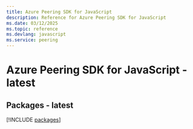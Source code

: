```yaml
---
title: Azure Peering SDK for JavaScript
description: Reference for Azure Peering SDK for JavaScript
ms.date: 03/12/2025
ms.topic: reference
ms.devlang: javascript
ms.service: peering
---
```

# Azure Peering SDK for JavaScript - latest
## Packages - latest
[!INCLUDE [packages](peering-index.md)]